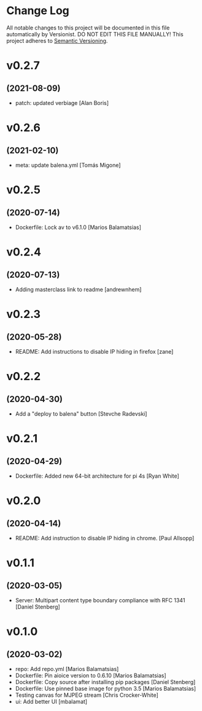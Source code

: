 # Change Log

All notable changes to this project will be documented in this file
automatically by Versionist. DO NOT EDIT THIS FILE MANUALLY!
This project adheres to [Semantic Versioning](http://semver.org/).

# v0.2.7
## (2021-08-09)

* patch: updated verbiage [Alan Boris]

# v0.2.6
## (2021-02-10)

* meta: update balena.yml [Tomás Migone]

# v0.2.5
## (2020-07-14)

* Dockerfile: Lock av to v6.1.0 [Marios Balamatsias]

# v0.2.4
## (2020-07-13)

* Adding masterclass link to readme [andrewnhem]

# v0.2.3
## (2020-05-28)

* README: Add instructions to disable IP hiding in firefox [zane]

# v0.2.2
## (2020-04-30)

* Add a "deploy to balena" button [Stevche Radevski]

# v0.2.1
## (2020-04-29)

* Dockerfile: Added new 64-bit architecture for pi 4s [Ryan White]

# v0.2.0
## (2020-04-14)

* README: Add instruction to disable IP hiding in chrome. [Paul Allsopp]

# v0.1.1
## (2020-03-05)

* Server: Multipart content type boundary compliance with RFC 1341 [Daniel Stenberg]

# v0.1.0
## (2020-03-02)

* repo: Add repo.yml [Marios Balamatsias]
* Dockerfile: Pin aioice version to 0.6.10 [Marios Balamatsias]
* Dockerfile: Copy source after installing pip packages [Daniel Stenberg]
* Dockerfile: Use pinned base image for python 3.5 [Marios Balamatsias]
* Testing canvas for MJPEG stream [Chris Crocker-White]
* ui: Add better UI [mbalamat]
